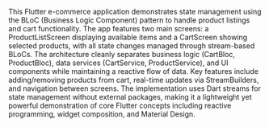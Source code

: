 This Flutter e-commerce application demonstrates state management using the BLoC (Business Logic Component) pattern to handle product listings and cart functionality. The app features two main screens: a ProductListScreen displaying available items and a CartScreen showing selected products, with all state changes managed through stream-based BLoCs. The architecture cleanly separates business logic (CartBloc, ProductBloc), data services (CartService, ProductService), and UI components while maintaining a reactive flow of data. Key features include adding/removing products from cart, real-time updates via StreamBuilders, and navigation between screens. The implementation uses Dart streams for state management without external packages, making it a lightweight yet powerful demonstration of core Flutter concepts including reactive programming, widget composition, and Material Design.
